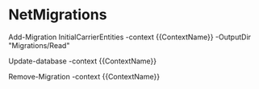 # NetMigrations

Add-Migration InitialCarrierEntities -context {{ContextName}} -OutputDir "Migrations/Read"

Update-database -context {{ContextName}}
  
Remove-Migration -context {{ContextName}}
